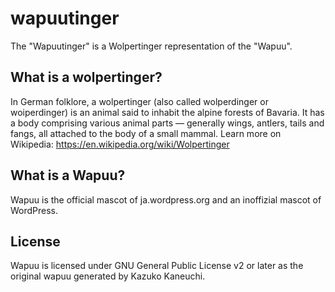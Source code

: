 # wapuutinger
The "Wapuutinger" is a Wolpertinger representation of the "Wapuu".

## What is a wolpertinger?
In German folklore, a wolpertinger (also called wolperdinger or woiperdinger) is an animal said to inhabit the alpine forests of Bavaria. It has a body comprising various animal parts — generally wings, antlers, tails and fangs, all attached to the body of a small mammal. Learn more on Wikipedia: https://en.wikipedia.org/wiki/Wolpertinger

## What is a Wapuu?
Wapuu is the official mascot of ja.wordpress.org and an inoffizial mascot of WordPress.

## License 
Wapuu is licensed under GNU General Public License v2 or later as the original wapuu generated by Kazuko Kaneuchi.
